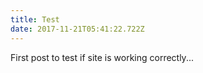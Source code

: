 ```yaml
---
title: Test
date: 2017-11-21T05:41:22.722Z
---
```

First post to test if site is working correctly...
